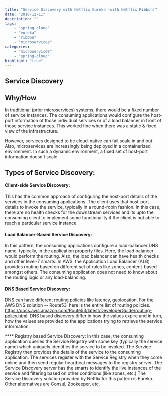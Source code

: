 ```yaml
---
title: "Service Discovery with Netflix Eureka (with Netflix Ribbon)"
date: "2018-12-11"
description: ""
tags: 
    - "spring cloud"
    - "eureka"
    - "ribbon"
    - "microservices"
categories:
    - "microservices"
    - "spring-cloud"
highlight: "true"
---
```


## Service Discovery

## Why/How

In traditional (prior microservices) systems, there would be a fixed number of service instances. The consuming applications would configure the host-port information of those individual services or of a load balancer in front of those service instances. This worked fine when there was a static & fixed view of the infrastructure. 

However, services designed to be cloud-native can fail,scale in and out. Also, microservices are increasingly being deployed in a containerized environment. In such a dynamic environment, a fixed set of host-port information doesn't scale.

## Types of Service Discovery:
#### Client-side Service Discovery: 
This has the common approach of configuring the host-port details of the services in the consuming applications. The client uses that host-port details to invoke the service, typically in a round-robin fashion. In this case, there are no health checks for the downstream services and its upto the consuming client to implement some functionality if the client is not able to reach a particular service instance

#### Load Balancer-Based Service Discovery:
In this pattern, the consuming applications configure a load-balancer DNS name, typically, in the application property files. Here, the load balancer would perform the routing. Also, the load balancer can have health checks and other level-7 smarts. In AWS, the Application Load Balancer (ALB) provides routing based on different set of rules like zones, content-based amongst others. The consuming application does not need to know about the routing logic or any load-balancing.

#### DNS Based Service Discovery:
DNS can have different routing policies like latency, geolocation. For the AWS DNS solution -- Route53, here is the entire list of routing policies. https://docs.aws.amazon.com/Route53/latest/DeveloperGuide/routing-policy.html. DNS based discovery differ in how the values expire and in turn, how the values are provided to the applications trying to retrieve the service information.

**** Registry based Service Discovery:
In this case, the consuming application queries the Service Registry with some key (typically the service name) which uniquely identifies the service to be invoked. The Service Registry then provides the details of the service to the consuming application. 
The services register with the Service Registry when they come online and then send regular heartbeat messages to the registry server.
The Service Discovery server has the smarts to identify the live instances of the service and filtering based on other conditions (like zones, etc.)
The Service Discovery solution provided by Netflix for this pattern is Eureka. Other alternatives are Consul, Zookeeper, etc.
 

***